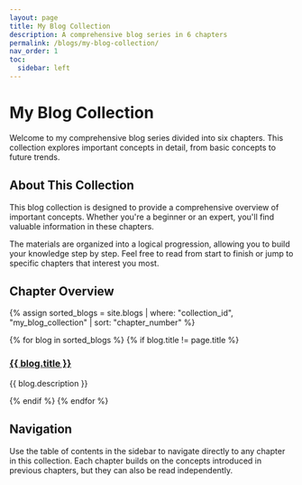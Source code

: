 ```yaml
---
layout: page
title: My Blog Collection
description: A comprehensive blog series in 6 chapters
permalink: /blogs/my-blog-collection/
nav_order: 1
toc:
  sidebar: left
---
```


# My Blog Collection

Welcome to my comprehensive blog series divided into six chapters. This collection explores important concepts in detail, from basic concepts to future trends.

## About This Collection

This blog collection is designed to provide a comprehensive overview of important concepts. Whether you're a beginner or an expert, you'll find valuable information in these chapters.

The materials are organized into a logical progression, allowing you to build your knowledge step by step. Feel free to read from start to finish or jump to specific chapters that interest you most.

## Chapter Overview

{% assign sorted_blogs = site.blogs | where: "collection_id", "my_blog_collection" | sort: "chapter_number" %}

<div class="blog-collection">
  {% for blog in sorted_blogs %}
    {% if blog.title != page.title %}
    <div class="blog-card">
      <h3 class="blog-title">
        <a href="{{ blog.url | relative_url }}">{{ blog.title }}</a>
      </h3>
      <p class="blog-description">{{ blog.description }}</p>
    </div>
    {% endif %}
  {% endfor %}
</div>

## Navigation

Use the table of contents in the sidebar to navigate directly to any chapter in this collection. Each chapter builds on the concepts introduced in previous chapters, but they can also be read independently.
